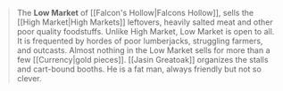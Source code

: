 > The **Low Market** of [[Falcon's Hollow|Falcons Hollow]], sells the [[High Market|High Markets]] leftovers, heavily salted meat and other poor quality foodstuffs. Unlike High Market, Low Market is open to all. It is frequented by hordes of poor lumberjacks, struggling farmers, and outcasts. Almost nothing in the Low Market sells for more than a few [[Currency|gold pieces]]. [[Jasin Greatoak]] organizes the stalls and cart-bound booths. He is a fat man, always friendly but not so clever.








